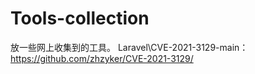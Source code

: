 # Tools-collection
放一些网上收集到的工具。
Laravel\CVE-2021-3129-main：https://github.com/zhzyker/CVE-2021-3129/
